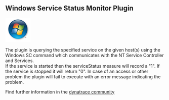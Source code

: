 ## Windows Service Status Monitor Plugin

![images_community/download/attachments/73400859/icon.png](images_community/download/attachments/73400859/icon.png)

The plugin is querying the specified service on the given host(s) using the Windows SC command which communicates with the NT Service Controller and Services.  
If the service is started then the serviceStatus measure will record a "1". If the service is stopped it will return "0". In case of an access or other problem the plugin will fail to execute with an
error message indicating the problem.

Find further information in the [dynatrace community](https://community.dynatrace.com/community/display/DL/Windows+Service+Status+Monitor+Plugin) 